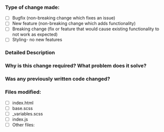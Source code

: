 ### Type of change made:
- [ ] Bugfix (non-breaking change which fixes an issue)
- [ ] New feature (non-breaking change which adds functionality)
- [ ] Breaking change (fix or feature that would cause existing functionality to not work as expected)
- [ ] Styling- no new features
### Detailed Description
### Why is this change required? What problem does it solve?
### Was any previously written code changed?
### Files modified:
- [ ] index.html
- [ ] base.scss
- [ ] _variables.scss
- [ ] index.js
- [ ] Other files:
